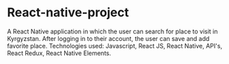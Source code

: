# React-native-project

A React Native application in which the user can search for place to visit in Kyrgyzstan.
After logging in to their account, the user can save and add favorite place.
Technologies used: Javascript, React JS, React Native, API's, React Redux, React Native Elements.
